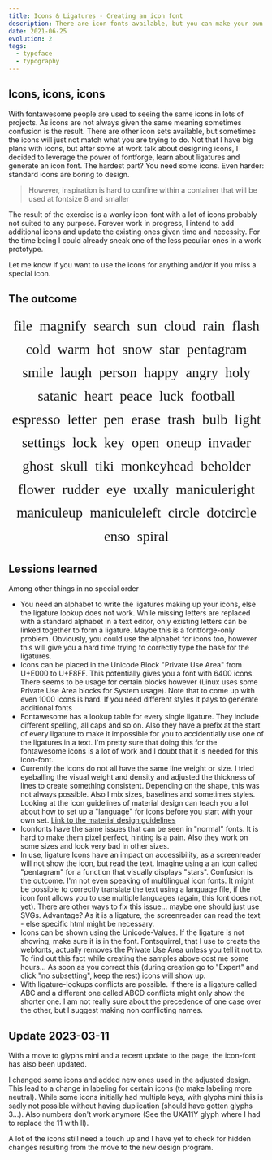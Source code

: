 ```yaml
---
title: Icons & Ligatures - Creating an icon font
description: There are icon fonts available, but you can make your own and learn about ligatures among other things
date: 2021-06-25
evolution: 2
tags:
  - typeface
  - typography
---
```


## Icons, icons, icons

With fontawesome people are used to seeing the same icons in lots of projects. As icons are not always given the same meaning sometimes confusion is the result. There are other icon sets available, but sometimes the icons will just not match what you are trying to do. Not that I have big plans with icons, but after some at work talk about designing icons, I decided to leverage the power of fontforge, learn about ligatures and generate an icon font. The hardest part? You need some icons. Even harder: standard icons are boring to design. 

> However, inspiration is hard to confine within a container that will be used at fontsize 8 and smaller

The result of the exercise is a wonky icon-font with a lot of icons probably not suited to any purpose. Forever work in progress, I intend to add additional icons and update the existing ones given time and necessity. For the time being I could already sneak one of the less peculiar ones in a work prototype. 

Let me know if you want to use the icons for anything and/or if you miss a special icon. 

## The outcome

<style>

@font-face {
  font-family: 'miyconos_post';
  src: url('Miyconos-Regular.woff2') format('woff2'),
       url('Miyconos-Regular.woff') format('woff');
  font-weight: normal;
  font-style: normal;

}

.Entryicon{
  font-family:'miyconos_post';
  font-size:2em;
  margin:0.25em;
   
  flex-basis: 1em; 
  font-variant-ligatures: common-ligatures; 
  text-rendering: optimizeLegibility;
}

.Entryicon p{
  margin: 0em; 
}
</style>
<div class="text_sample" style="display:flex; flex-wrap:wrap; justify-content:center; flex-direction: row; margin:0em">
  <div class='Entryicon'><p>file</p></div>
  <div class='Entryicon'><p>magnify</p></div>
  <div class='Entryicon'><p>search</p></div>
  <div class='Entryicon'><p>sun</p></div>
  <div class='Entryicon'><p>cloud</p></div>
  <div class='Entryicon'><p>rain</p></div>
  <div class='Entryicon'><p>flash</p></div>
  <div class='Entryicon'><p>cold</p></div>
  <div class='Entryicon'><p>warm</p></div>
  <div class='Entryicon'><p>hot</p></div>
  <div class='Entryicon'><p>snow</p></div>
  <div class='Entryicon'><p>star</p></div>
  <div class='Entryicon'><p>pentagram</p></div>
  <div class='Entryicon'><p>smile</p></div>
  <div class='Entryicon'><p>laugh</p></div>
  <div class='Entryicon'><p>person</p></div>
  <div class='Entryicon'><p>happy</p></div>
  <div class='Entryicon'><p>angry</p></div>
  <div class='Entryicon'><p>holy</p></div>
  <div class='Entryicon'><p>satanic</p></div>
  <div class='Entryicon'><p>heart</p></div>
  <div class='Entryicon'><p>peace</p></div>
  <div class='Entryicon'><p>luck</p></div>
  <div class='Entryicon'><p>football</p></div>
  <div class='Entryicon'><p>espresso</p></div>
  <div class='Entryicon'><p>letter</p></div>
  <div class='Entryicon'><p>pen</p></div>
  <div class='Entryicon'><p>erase</p></div>
  <div class='Entryicon'><p>trash</p></div>
  <div class='Entryicon'><p>bulb</p></div>
  <div class='Entryicon'><p>light</p></div>
  <div class='Entryicon'><p>settings</p></div>
  <div class='Entryicon'><p>lock</p></div>
  <div class='Entryicon'><p>key</p></div>
  <div class='Entryicon'><p>open</p></div>
  <div class='Entryicon'><p>oneup</p></div>
  <div class='Entryicon'><p>invader</p></div>
  <div class='Entryicon'><p>ghost</p></div>
  <div class='Entryicon'><p>skull</p></div>
  <div class='Entryicon'><p>tiki</p></div>
  <div class='Entryicon'><p>monkeyhead</p></div>
  <div class='Entryicon'><p>beholder</p></div>
  <div class='Entryicon'><p>flower</p></div>
  <div class='Entryicon'><p>rudder</p></div>
  <div class='Entryicon'><p>eye</p></div>
  <div class='Entryicon'><p>uxally</p></div>
  <div class='Entryicon'><p>maniculeright</p></div>
  <div class='Entryicon'><p>maniculeup</p></div>
  <div class='Entryicon'><p>maniculeleft</p></div>
  <div class='Entryicon'><p>circle</p></div>
  <div class='Entryicon'><p>dotcircle</p></div>
  <div class='Entryicon'><p>enso</p></div>
  <div class='Entryicon'><p>spiral</p></div>
</div>

## Lessions learned

Among other things in no special order
- You need an alphabet to write the ligatures making up your icons, else the ligature lookup does not work. While missing letters are replaced with a standard alphabet in a text editor, only existing letters can be linked together to form a ligature. Maybe this is a fontforge-only problem. Obviously, you could use the alphabet for icons too, however this will give you a hard time trying to correctly type the base for the ligatures. 
- Icons can be placed in the Unicode Block "Private Use Area" from U+E000 to U+F8FF. This potentially gives you a font with 6400 icons. There seems to be usage for certain blocks however (Linux uses some Private Use Area blocks for System usage). Note that to come up with even 1000 Icons is hard. If you need different styles it pays to generate additional fonts
- Fontawesome has a lookup table for every single ligature. They include different spelling, all caps and so on. Also they have a prefix at the start of every ligature to make it impossible for you to accidentially use one of the ligatures in a text. I'm pretty sure that doing this for the fontawesome icons is a lot of work and I doubt that it is needed for this icon-font. 
- Currently the icons do not all have the same line weight or size. I tried eyeballing the visual weight and density and adjusted the thickness of lines to create something consistent. Depending on the shape, this was not always possible. Also I mix sizes, baselines and sometimes styles. Looking at the icon guidelines of material design can teach you a lot about how to set up a "language" for icons before you start with your own set. [Link to the material design guidelines](https://material.io/design/iconography/system-icons.html#design-principles)
- Iconfonts have the same issues that can be seen in "normal" fonts. It is hard to make them pixel perfect, hinting is a pain. Also they work on some sizes and look very bad in other sizes. 
- In use, ligature Icons have an impact on accessibility, as a screenreader will not show the icon, but read the text. Imagine using a an icon called "pentagram" for a function that visually displays "stars". Confusion is the outcome. I'm not even speaking of multilingual icon fonts. It might be possible to correctly translate the text using a language file, if the icon font allows you to use multiple languages (again, this font does not, yet). There are other ways to fix this issue... maybe one should just use SVGs. Advantage? As it is a ligature, the screenreader can read the text - else specific html might be necessary. 
- Icons can be shown using the Unicode-Values. If the ligature is not showing, make sure it is in the font. Fontsquirrel, that I use to create the webfonts, actually removes the Private Use Area unless you tell it not to. To find out this fact while creating the samples above cost me some hours... As soon as you correct this (during creation go to "Expert" and click "no subsetting", keep the rest) icons will show up.
- With ligature-lookups conflicts are possible. If there is a ligature called ABC and a different one called ABCD conflicts might only show the shorter one. I am not really sure about the precedence of one case over the other, but I suggest making non conflicting names. 

## Update 2023-03-11

With a move to glyphs mini and a recent update to the page, the icon-font has also been updated. 

I changed some icons and added new ones used in the adjusted design. This lead to a change in labeling for certain icons (to make labeling more neutral). While some icons initially had multiple keys, with glyphs mini this is sadly not possible without having duplication (should have gotten glyphs 3...). Also numbers don't work anymore (See the UXA11Y glyph where I had to replace the 11 with ll). 

A lot of the icons still need a touch up and I have yet to check for hidden changes resulting from the move to the new design program.